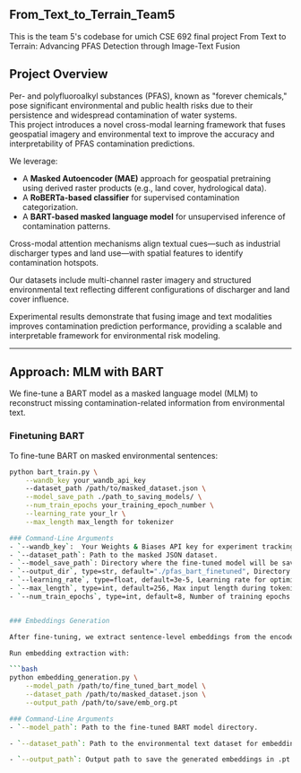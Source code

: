 ## From_Text_to_Terrain_Team5
This is the team 5's codebase for umich CSE 692 final project From Text to Terrain: Advancing PFAS Detection through Image-Text Fusion

## Project Overview

Per- and polyfluoroalkyl substances (PFAS), known as "forever chemicals," pose significant environmental and public health risks due to their persistence and widespread contamination of water systems.  
This project introduces a novel cross-modal learning framework that fuses geospatial imagery and environmental text to improve the accuracy and interpretability of PFAS contamination predictions.

We leverage:
- A **Masked Autoencoder (MAE)** approach for geospatial pretraining using derived raster products (e.g., land cover, hydrological data).
- A **RoBERTa-based classifier** for supervised contamination categorization.
- A **BART-based masked language model** for unsupervised inference of contamination patterns.

Cross-modal attention mechanisms align textual cues—such as industrial discharger types and land use—with spatial features to identify contamination hotspots.

Our datasets include multi-channel raster imagery and structured environmental text reflecting different configurations of discharger and land cover influence.

Experimental results demonstrate that fusing image and text modalities improves contamination prediction performance, providing a scalable and interpretable framework for environmental risk modeling.

---

## Approach: MLM with BART

We fine-tune a BART model as a masked language model (MLM) to reconstruct missing contamination-related information from environmental text.

### Finetuning BART
To fine-tune BART on masked environmental sentences:

```bash
python bart_train.py \
    --wandb_key your_wandb_api_key
    --dataset_path /path/to/masked_dataset.json \
    --model_save_path ./path_to_saving_models/ \
    --num_train_epochs your_training_epoch_number \
    --learning_rate your_lr \
    --max_length max_length for tokenizer

### Command-Line Arguments
- `--wandb_key`:  Your Weights & Biases API key for experiment tracking. If not provided, wandb logging will be disabled.
- `--dataset_path`: Path to the masked JSON dataset.
- `--model_save_path`: Directory where the fine-tuned model will be saved.
- `--output_dir`, type=str, default="./pfas_bart_finetuned", Directory for model checkpoints.
- `--learning_rate`, type=float, default=3e-5, Learning rate for optimizer.
- `--max_length`, type=int, default=256, Max input length during tokenization.
- `--num_train_epochs`, type=int, default=8, Number of training epochs.


### Embeddings Generation

After fine-tuning, we extract sentence-level embeddings from the encoder outputs for downstream cross-modal alignment.

Run embedding extraction with:

```bash
python embedding_generation.py \
    --model_path /path/to/fine_tuned_bart_model \
    --dataset_path /path/to/masked_dataset.json \
    --output_path /path/to/save/emb_org.pt

### Command-Line Arguments
- `--model_path`: Path to the fine-tuned BART model directory.

- `--dataset_path`: Path to the environmental text dataset for embedding extraction.

- `--output_path`: Output path to save the generated embeddings in .pt format.


    

